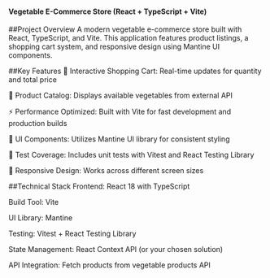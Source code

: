 #### Vegetable E-Commerce Store (React + TypeScript + Vite)
##Project Overview
A modern vegetable e-commerce store built with React, TypeScript, and Vite. This application features product listings, a shopping cart system, and responsive design using Mantine UI components.

##Key Features
🛒 Interactive Shopping Cart: Real-time updates for quantity and total price

🌱 Product Catalog: Displays available vegetables from external API

⚡ Performance Optimized: Built with Vite for fast development and production builds

🎨 UI Components: Utilizes Mantine UI library for consistent styling

🧪 Test Coverage: Includes unit tests with Vitest and React Testing Library

📱 Responsive Design: Works across different screen sizes

##Technical Stack
Frontend: React 18 with TypeScript

Build Tool: Vite

UI Library: Mantine

Testing: Vitest + React Testing Library

State Management: React Context API (or your chosen solution)

API Integration: Fetch products from vegetable products API
